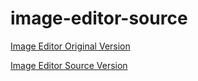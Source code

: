 # image-editor-source

[Image Editor Original Version](https://www.example.com")

[Image Editor Source Version](https://www.example.com")
